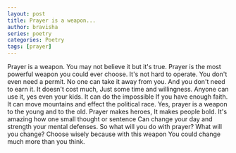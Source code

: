 ```yaml
---
layout: post
title: Prayer is a weapon...
author: bravisha
series: poetry
categories: Poetry
tags: [prayer]
---
```


Prayer is a weapon.
You may not believe it but it's true.
Prayer is the most powerful weapon you could ever choose.
It's not hard to operate.
You don't even need a permit.
No one can take it away from you.
And you don't need to earn it.
It doesn't cost much,
Just some time and willingness.
Anyone can use it, yes even your kids.
It can do the impossible
If you have enough faith.
It can move mountains and effect the political race.
Yes, prayer is a weapon to the young and to the old.
Prayer makes heroes,
It makes people bold.
It's amazing how one small thought or sentence
Can change your day and strength your mental defenses.
So what will you do with prayer?
What will you change?
Choose wisely because with this weapon
You could change much more than you think.
